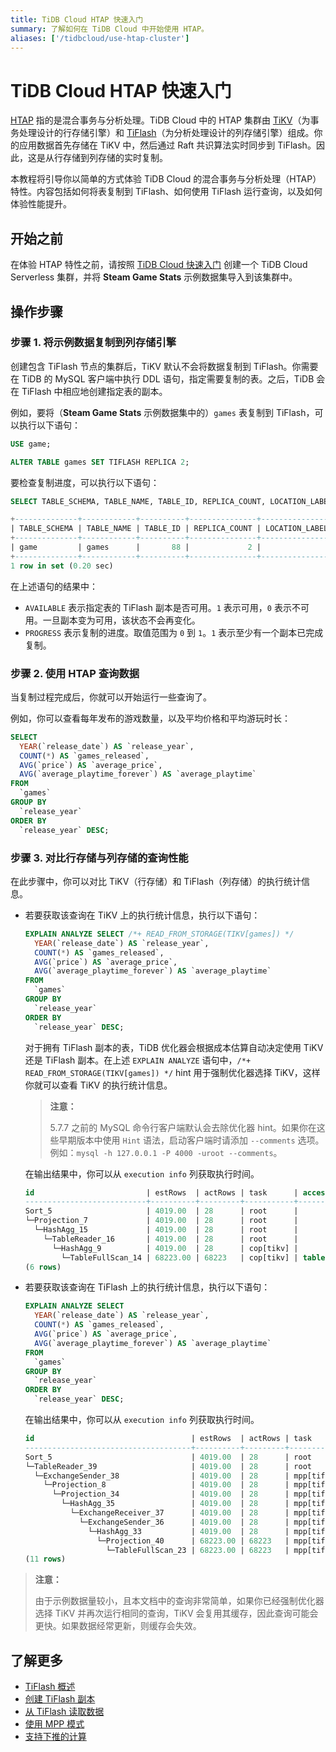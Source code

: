 ```yaml
---
title: TiDB Cloud HTAP 快速入门
summary: 了解如何在 TiDB Cloud 中开始使用 HTAP。
aliases: ['/tidbcloud/use-htap-cluster']
---
```


# TiDB Cloud HTAP 快速入门

[HTAP](https://en.wikipedia.org/wiki/Hybrid_transactional/analytical_processing) 指的是混合事务与分析处理。TiDB Cloud 中的 HTAP 集群由 [TiKV](https://tikv.org)（为事务处理设计的行存储引擎）和 [TiFlash](https://docs.pingcap.com/tidb/stable/tiflash-overview)（为分析处理设计的列存储引擎）组成。你的应用数据首先存储在 TiKV 中，然后通过 Raft 共识算法实时同步到 TiFlash。因此，这是从行存储到列存储的实时复制。

本教程将引导你以简单的方式体验 TiDB Cloud 的混合事务与分析处理（HTAP）特性。内容包括如何将表复制到 TiFlash、如何使用 TiFlash 运行查询，以及如何体验性能提升。

## 开始之前

在体验 HTAP 特性之前，请按照 [TiDB Cloud 快速入门](/tidb-cloud/tidb-cloud-quickstart.md) 创建一个 TiDB Cloud Serverless 集群，并将 **Steam Game Stats** 示例数据集导入到该集群中。

## 操作步骤

### 步骤 1. 将示例数据复制到列存储引擎

创建包含 TiFlash 节点的集群后，TiKV 默认不会将数据复制到 TiFlash。你需要在 TiDB 的 MySQL 客户端中执行 DDL 语句，指定需要复制的表。之后，TiDB 会在 TiFlash 中相应地创建指定表的副本。

例如，要将（**Steam Game Stats** 示例数据集中的）`games` 表复制到 TiFlash，可以执行以下语句：

```sql
USE game;
```

```sql
ALTER TABLE games SET TIFLASH REPLICA 2;
```

要检查复制进度，可以执行以下语句：

```sql
SELECT TABLE_SCHEMA, TABLE_NAME, TABLE_ID, REPLICA_COUNT, LOCATION_LABELS, AVAILABLE, PROGRESS FROM information_schema.tiflash_replica WHERE TABLE_SCHEMA = 'game' and TABLE_NAME = 'games';
```

```sql
+--------------+------------+----------+---------------+-----------------+-----------+----------+
| TABLE_SCHEMA | TABLE_NAME | TABLE_ID | REPLICA_COUNT | LOCATION_LABELS | AVAILABLE | PROGRESS |
+--------------+------------+----------+---------------+-----------------+-----------+----------+
| game         | games      |       88 |             2 |                 |         1 |        1 |
+--------------+------------+----------+---------------+-----------------+-----------+----------+
1 row in set (0.20 sec)
```

在上述语句的结果中：

- `AVAILABLE` 表示指定表的 TiFlash 副本是否可用。`1` 表示可用，`0` 表示不可用。一旦副本变为可用，该状态不会再变化。
- `PROGRESS` 表示复制的进度。取值范围为 `0` 到 `1`。`1` 表示至少有一个副本已完成复制。

### 步骤 2. 使用 HTAP 查询数据

当复制过程完成后，你就可以开始运行一些查询了。

例如，你可以查看每年发布的游戏数量，以及平均价格和平均游玩时长：

```sql
SELECT
  YEAR(`release_date`) AS `release_year`,
  COUNT(*) AS `games_released`,
  AVG(`price`) AS `average_price`,
  AVG(`average_playtime_forever`) AS `average_playtime`
FROM
  `games`
GROUP BY
  `release_year`
ORDER BY
  `release_year` DESC;
```

### 步骤 3. 对比行存储与列存储的查询性能

在此步骤中，你可以对比 TiKV（行存储）和 TiFlash（列存储）的执行统计信息。

- 若要获取该查询在 TiKV 上的执行统计信息，执行以下语句：

    ```sql
    EXPLAIN ANALYZE SELECT /*+ READ_FROM_STORAGE(TIKV[games]) */
      YEAR(`release_date`) AS `release_year`,
      COUNT(*) AS `games_released`,
      AVG(`price`) AS `average_price`,
      AVG(`average_playtime_forever`) AS `average_playtime`
    FROM
      `games`
    GROUP BY
      `release_year`
    ORDER BY
      `release_year` DESC;
    ```

    对于拥有 TiFlash 副本的表，TiDB 优化器会根据成本估算自动决定使用 TiKV 还是 TiFlash 副本。在上述 `EXPLAIN ANALYZE` 语句中，`/*+ READ_FROM_STORAGE(TIKV[games]) */` hint 用于强制优化器选择 TiKV，这样你就可以查看 TiKV 的执行统计信息。

    > **注意：**
    >
    > 5.7.7 之前的 MySQL 命令行客户端默认会去除优化器 hint。如果你在这些早期版本中使用 `Hint` 语法，启动客户端时请添加 `--comments` 选项。例如：`mysql -h 127.0.0.1 -P 4000 -uroot --comments`。

    在输出结果中，你可以从 `execution info` 列获取执行时间。

    ```sql
    id                         | estRows  | actRows | task      | access object | execution info                             | operator info                                 | memory  | disk    
    ---------------------------+----------+---------+-----------+---------------+--------------------------------------------+-----------------------------------------------+---------+---------
    Sort_5                     | 4019.00  | 28      | root      |               | time:672.7ms, loops:2, RU:1159.679690      | Column#36:desc                                | 18.0 KB | 0 Bytes 
    └─Projection_7             | 4019.00  | 28      | root      |               | time:672.7ms, loops:6, Concurrency:5       | year(game.games.release_date)->Column#36, ... | 35.5 KB | N/A     
      └─HashAgg_15             | 4019.00  | 28      | root      |               | time:672.6ms, loops:6, partial_worker:...  | group by:Column#38, funcs:count(Column#39)... | 56.7 KB | N/A     
        └─TableReader_16       | 4019.00  | 28      | root      |               | time:672.4ms, loops:2, cop_task: {num:...  | data:HashAgg_9                                | 3.60 KB | N/A     
          └─HashAgg_9          | 4019.00  | 28      | cop[tikv] |               | tikv_task:{proc max:300ms, min:0s, avg...  | group by:year(game.games.release_date), ...   | N/A     | N/A     
            └─TableFullScan_14 | 68223.00 | 68223   | cop[tikv] | table:games   | tikv_task:{proc max:290ms, min:0s, avg...  | keep order:false                              | N/A     | N/A     
    (6 rows)
    ```

- 若要获取该查询在 TiFlash 上的执行统计信息，执行以下语句：

    ```sql
    EXPLAIN ANALYZE SELECT
      YEAR(`release_date`) AS `release_year`,
      COUNT(*) AS `games_released`,
      AVG(`price`) AS `average_price`,
      AVG(`average_playtime_forever`) AS `average_playtime`
    FROM
      `games`
    GROUP BY
      `release_year`
    ORDER BY
      `release_year` DESC;
    ```

    在输出结果中，你可以从 `execution info` 列获取执行时间。

    ```sql
    id                                   | estRows  | actRows | task         | access object | execution info                                        | operator info                              | memory  | disk    
    -------------------------------------+----------+---------+--------------+---------------+-------------------------------------------------------+--------------------------------------------+---------+---------
    Sort_5                               | 4019.00  | 28      | root         |               | time:222.2ms, loops:2, RU:25.609675                   | Column#36:desc                             | 3.77 KB | 0 Bytes 
    └─TableReader_39                     | 4019.00  | 28      | root         |               | time:222.1ms, loops:2, cop_task: {num: 2, max: 0s,... | MppVersion: 1, data:ExchangeSender_38      | 4.64 KB | N/A     
      └─ExchangeSender_38                | 4019.00  | 28      | mpp[tiflash] |               | tiflash_task:{time:214.8ms, loops:1, threads:1}       | ExchangeType: PassThrough                  | N/A     | N/A     
        └─Projection_8                   | 4019.00  | 28      | mpp[tiflash] |               | tiflash_task:{time:214.8ms, loops:1, threads:1}       | year(game.games.release_date)->Column#3... | N/A     | N/A     
          └─Projection_34                | 4019.00  | 28      | mpp[tiflash] |               | tiflash_task:{time:214.8ms, loops:1, threads:1}       | Column#33, div(Column#34, cast(case(eq(... | N/A     | N/A     
            └─HashAgg_35                 | 4019.00  | 28      | mpp[tiflash] |               | tiflash_task:{time:214.8ms, loops:1, threads:1}       | group by:Column#63, funcs:sum(Column#64... | N/A     | N/A     
              └─ExchangeReceiver_37      | 4019.00  | 28      | mpp[tiflash] |               | tiflash_task:{time:214.8ms, loops:1, threads:8}       |                                            | N/A     | N/A     
                └─ExchangeSender_36      | 4019.00  | 28      | mpp[tiflash] |               | tiflash_task:{time:210.6ms, loops:1, threads:1}       | ExchangeType: HashPartition, Compressio... | N/A     | N/A     
                  └─HashAgg_33           | 4019.00  | 28      | mpp[tiflash] |               | tiflash_task:{time:210.6ms, loops:1, threads:1}       | group by:Column#75, funcs:count(1)->Col... | N/A     | N/A     
                    └─Projection_40      | 68223.00 | 68223   | mpp[tiflash] |               | tiflash_task:{time:210.6ms, loops:2, threads:8}       | game.games.price, game.games.price, gam... | N/A     | N/A     
                      └─TableFullScan_23 | 68223.00 | 68223   | mpp[tiflash] | table:games   | tiflash_task:{time:210.6ms, loops:2, threads:8}, ...  | keep order:false                           | N/A     | N/A     
    (11 rows)
    ```

> **注意：**
>
> 由于示例数据量较小，且本文档中的查询非常简单，如果你已经强制优化器选择 TiKV 并再次运行相同的查询，TiKV 会复用其缓存，因此查询可能会更快。如果数据经常更新，则缓存会失效。

## 了解更多

- [TiFlash 概述](/tiflash/tiflash-overview.md)
- [创建 TiFlash 副本](/tiflash/create-tiflash-replicas.md)
- [从 TiFlash 读取数据](/tiflash/use-tidb-to-read-tiflash.md)
- [使用 MPP 模式](/tiflash/use-tiflash-mpp-mode.md)
- [支持下推的计算](/tiflash/tiflash-supported-pushdown-calculations.md)
